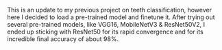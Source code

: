 This is an update to my previous project on teeth classification, however here I decided to load a pre-trained model and finetune it.
After trying out several pre-trained models, like VGG16, MobileNetV3 & ResNet50V2, I ended up sticking with ResNet50 for its rapid convergence and for its incredible final accuracy of about 98%.
